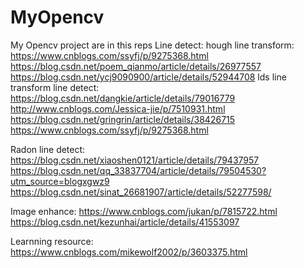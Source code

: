 # MyOpencv
My Opencv project are in this reps
Line detect:
hough line transform:
https://www.cnblogs.com/ssyfj/p/9275368.html
https://blog.csdn.net/poem_qianmo/article/details/26977557
https://blog.csdn.net/ycj9090900/article/details/52944708
lds line transform line detect:
https://blog.csdn.net/dangkie/article/details/79016779
http://www.cnblogs.com/Jessica-jie/p/7510931.html
https://blog.csdn.net/gringrin/article/details/38426715
https://www.cnblogs.com/ssyfj/p/9275368.html

Radon line detect:
https://blog.csdn.net/xiaoshen0121/article/details/79437957
https://blog.csdn.net/qq_33837704/article/details/79504530?utm_source=blogxgwz9
https://blog.csdn.net/sinat_26681907/article/details/52277598/


Image enhance:
https://www.cnblogs.com/jukan/p/7815722.html
https://blog.csdn.net/kezunhai/article/details/41553097



Learnning resource:
https://www.cnblogs.com/mikewolf2002/p/3603375.html
